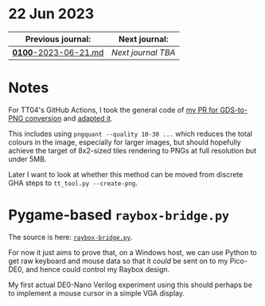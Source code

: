 # 22 Jun 2023

| Previous journal: | Next journal: |
|-|-|
| [**0100**-2023-06-21.md](./0100-2023-06-21.md) | *Next journal TBA* |

# Notes

For TT04's GitHub Actions, I took the general code of [my PR for GDS-to-PNG conversion](https://github.com/TinyTapeout/tt03p5-submission-template/pull/4) and [adapted it](https://github.com/TinyTapeout/tt-gds-action/pull/1).

This includes using `pngquant --quality 10-30 ...` which reduces the total colours in the image, especially
for larger images, but should hopefully achieve the target of 8x2-sized tiles rendering to PNGs at full
resolution but under 5MB.

Later I want to look at whether this method can be moved from discrete GHA steps to `tt_tool.py --create-png`.


# Pygame-based `raybox-bridge.py`

The source is here: [`raybox-bridge.py`](https://github.com/algofoogle/sandpit/blob/master/pi_pico/pico-de0/client/raybox-bridge.py).

For now it just aims to prove that, on a Windows host, we can use Python to get raw keyboard and mouse
data so that it *could* be sent on to my Pico-DE0, and hence could control my Raybox design.

My first actual DE0-Nano Verilog experiment using this should perhaps be to implement a mouse cursor in a simple VGA display.
